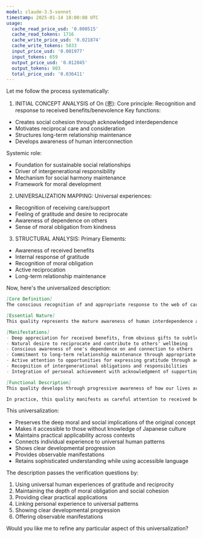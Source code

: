 ```yaml
---
model: claude-3.5-sonnet
timestamp: 2025-01-14 18:00:08 UTC
usage:
  cache_read_price_usd: '0.000515'
  cache_read_tokens: 1716
  cache_write_price_usd: '0.021874'
  cache_write_tokens: 5833
  input_price_usd: '0.001977'
  input_tokens: 659
  output_price_usd: '0.012045'
  output_tokens: 803
  total_price_usd: '0.036411'
---
```


Let me follow the process systematically:

1. INITIAL CONCEPT ANALYSIS of On (恩):
Core principle: Recognition and response to received benefits/benevolence
Key functions:
- Creates social cohesion through acknowledged interdependence
- Motivates reciprocal care and consideration
- Structures long-term relationship maintenance
- Develops awareness of human interconnection

Systemic role:
- Foundation for sustainable social relationships
- Driver of intergenerational responsibility
- Mechanism for social harmony maintenance
- Framework for moral development

2. UNIVERSALIZATION MAPPING:
Universal experiences:
- Recognition of receiving care/support
- Feeling of gratitude and desire to reciprocate
- Awareness of dependence on others
- Sense of moral obligation from kindness

3. STRUCTURAL ANALYSIS:
Primary Elements:
- Awareness of received benefits
- Internal response of gratitude
- Recognition of moral obligation
- Active reciprocation
- Long-term relationship maintenance

Now, here's the universalized description:

```markdown
[Core Definition]
The conscious recognition of and appropriate response to the web of care, support, and benefits we receive from others, coupled with the deep understanding that such gifts create meaningful obligations and opportunities for reciprocal contribution to human flourishing.

[Essential Nature]
This quality represents the mature awareness of human interdependence and the moral responsibilities that arise from receiving care, support, and benefits from others. It combines profound gratitude with the recognition that we are shaped and sustained by countless acts of benevolence, both seen and unseen. This awareness naturally generates a sense of moral obligation that is not experienced as burden but as opportunity for meaningful participation in the cycle of human care and development.

[Manifestations]
- Deep appreciation for received benefits, from obvious gifts to subtle forms of support
- Natural desire to reciprocate and contribute to others' wellbeing
- Conscious awareness of one's dependence on and connection to others
- Commitment to long-term relationship maintenance through appropriate reciprocation
- Active attention to opportunities for expressing gratitude through action
- Recognition of intergenerational obligations and responsibilities
- Integration of personal achievement with acknowledgment of supporting factors

[Functional Description]
This quality develops through progressive awareness of how our lives are supported and made possible by others' contributions, leading to increasingly sophisticated recognition of the moral dimensions of receiving. It begins with simple gratitude but matures into a nuanced understanding of how benefits received create opportunities for meaningful participation in human social development. This recognition transforms potentially burdensome obligations into natural expressions of human interconnection.

In practice, this quality manifests as careful attention to received benefits, conscious cultivation of gratitude, and appropriate reciprocation through service and contribution to others. It leads to more sustainable relationships, enhanced social cohesion, and deeper satisfaction in human connections. Rather than tracking debts, it focuses on maintaining the healthy flow of mutual support and care that enables human flourishing.
```

This universalization:
- Preserves the deep moral and social implications of the original concept
- Makes it accessible to those without knowledge of Japanese culture
- Maintains practical applicability across contexts
- Connects individual experience to universal human patterns
- Shows clear developmental progression
- Provides observable manifestations
- Retains sophisticated understanding while using accessible language

The description passes the verification questions by:
1. Using universal human experiences of gratitude and reciprocity
2. Maintaining the depth of moral obligation and social cohesion
3. Providing clear practical applications
4. Linking personal experience to universal patterns
5. Showing clear developmental progression
6. Offering observable manifestations

Would you like me to refine any particular aspect of this universalization?